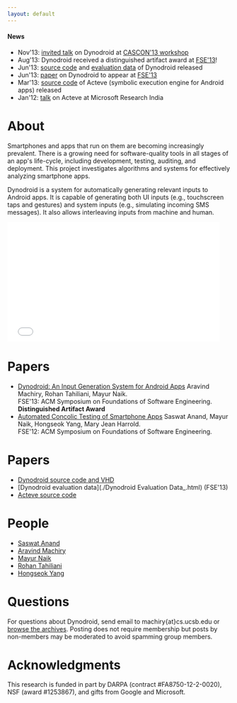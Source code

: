 ```yaml
---
layout: default
---
```


#### [](#header-4)News

*   Nov'13: [invited talk](http://sailhome.cs.queensu.ca/~mei/MobileAppChallenges/Mayur_cascon13.pdf) on Dynodroid at [CASCON'13 workshop](http://sailhome.cs.queensu.ca/~mei/MobileAppChallenges/)
*   Aug'13: Dynodroid received a distinguished artifact award at [FSE'13](http://esec-fse.inf.ethz.ch)!
*   Jun'13: [source code](https://github.com/dynodroid/dynodroid) and [evaluation data](http://pag-www.gtisc.gatech.edu/dynodroid/data) of Dynodroid released
*   Jun'13: [paper](http://www.cis.upenn.edu/~mhnaik/pubs/fse13.pdf) on Dynodroid to appear at [FSE'13](http://esec-fse.inf.ethz.ch)
*   Mar'13: [source code](http://acteve.googlecode.com) of Acteve (symbolic execution engine for Android apps) released
*   Jan'12: [talk](http://www.cis.upenn.edu/~mhnaik/pubs/naik_msr_jan2012.pptx) on Acteve at Microsoft Research India

# [](#header-2)About

Smartphones and apps that run on them are becoming increasingly prevalent. There is a growing need for software-quality tools in all stages of an app's life-cycle, including development, testing, auditing, and deployment. This project investigates algorithms and systems for effectively analyzing smartphone apps.

Dynodroid is a system for automatically generating relevant inputs to Android apps. It is capable of generating both UI inputs (e.g., touchscreen taps and gestures) and system inputs (e.g., simulating incoming SMS messages). It also allows interleaving inputs from machine and human.

<iframe title="Dynodroid Demo" class="youtube-player" type="text/html" 
			src="//www.youtube.com/embed/5LSrWRhz0Do?rel=0&amp;wmode=opaque" frameborder="0" 
			allowfullscreen="true" width="480" height="270">
</iframe>
		

# [](#header-2)Papers

*   [Dynodroid: An Input Generation System for Android Apps](http://www.cis.upenn.edu/~mhnaik/pubs/fse13.pdf)
     Aravind Machiry, Rohan Tahiliani, Mayur Naik.     
     FSE'13: ACM Symposium on Foundations of Software Engineering.     
    **Distinguished Artifact Award** 
*   [Automated Concolic Testing of Smartphone Apps](http://www.cis.upenn.edu/~mhnaik/pubs/fse12.pdf)
     Saswat Anand, Mayur Naik, Hongseok Yang, Mary Jean Harrold.     
     FSE'12: ACM Symposium on Foundations of Software Engineering.

# [](#header-2)Papers

*   [Dynodroid source code and VHD](https://github.com/dynodroid/dynodroid)
*   [Dynodroid evaluation data](./Dynodroid Evaluation Data_.html) (FSE'13)
*   [Acteve source code](https://code.google.com/p/acteve/source/checkout)

# [](#header-2)People

*   [Saswat Anand](http://cs.stanford.edu/people/saswat/)
*   [Aravind Machiry](https://machiry.github.io/)
*   [Mayur Naik](http://www.cis.upenn.edu/~mhnaik/naik)
*   [Rohan Tahiliani](https://br.linkedin.com/in/rohan-tahiliani-26753537)
*   [Hongseok Yang](http://www.comlab.ox.ac.uk/people/hongseok.yang/Public/Home.html)

# [](#header-2)Questions
For questions about Dynodroid, send email to machiry{at}cs.ucsb.edu or <a href="http://groups.google.com/group/dynodroid/">browse the archives</a>. Posting does not require membership but posts by non-members may be moderated to avoid spamming group members.



# [](#header-3)Acknowledgments

This research is funded in part by DARPA (contract #FA8750-12-2-0020), NSF (award #1253867), and gifts from Google and Microsoft.
